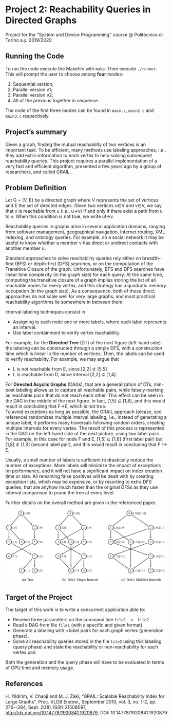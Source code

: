 # Project 2: Reachability Queries in Directed Graphs 
Project for the "System and Device Programming" course @ Politecnico di Torino a.y. 2019/2020

## Running the Code  
To run the code execute the Makefile with `make`. Then execute  `./runner`. This will prompt the user to choose among **four** modes: 
1) Sequential version; 
2) Parallel version v1; 
3) Parallel version v2; 
4) All of the previous together in sequence. 

The code of the first three modes can be found in `main.c`, `main2.c` and `main3.c` respectively.

## Project’s summary 
Given a graph, finding the mutual reachability of two vertices is an important task. To be efficient, many methods use labeling approaches, i.e., they add extra-information to each vertex to help solving subsequent reachability queries. This project requires a parallel implementation of a very fast and efficient algorithm, presented a few years ago by a group of researchers, and called GRAIL.  

## Problem Definition 
Let G = (V, E) be a directed graph where V represents the set of vertices and E the set of directed  edges. Given two vertices u∈V and v∈V, we say that v is reachable from u (i.e., u→v) if and only if there exist a path from u to v. When this condition is not true, we write u!→v.  
 
Reachability queries in graphs arise in several application domains, ranging from software management, geographical navigation, Internet routing, XML indexing, and ontology queries. For example, on a social network it may be useful to know whether a member v has direct or undirect contacts with another member u.  
 
Standard approaches to solve reachability queries rely either on breadth-first (BFS) or depth-first (DFS) searches, or on the computation of the Transitive Closure of the graph. Unfortunately, BFS and DFS searches have linear time complexity (in the graph size) for each query. At the same time, computing the transitive closure of a graph implies storing the list of all reachable nodes for every vertex, and this strategy has a quadratic memory occupation (in the graph size). As a consequence, both of these direct approaches do not scale well for very large graphs, and most practical reachability algorithms lie somewhere in between them. 
 
Interval labeling techniques consist in 
- Assigning to each node one or more labels, where each label represents an interval.  
- Use label containment to verify vertex reachability.  

For example, for the **Directed Tree** (DT) of the next figure (left-hand side) the labeling can be constructed through a simple DFS, with a construction time which is linear in the number of vertices. Then, the labels can be used to verify reachability. For example, we may argue that 
- L is not reachable from E, since [2,2] ⊄  [5,5]  
- L is reachable from D, since interval [2,2] ⊆ [1,4].  

For **Directed Acyclic Graphs** (DAGs), that are a generalization of DTs, min-post labeling allows us to capture all reachable pairs, while falsely marking as reachable pairs that do not reach each other. This effect can be seen in the DAG in the middle of the next figure. In fact, [1,5] ⊆ [1,8], and this would result in concluding that F→E, which is not true.  
To avoid exceptions as long as possible, the GRAIL approach (please, see reference) randomizes multiple interval labeling, i.e., instead of generating a unique label, it performs many traversals following random orders, creating multiple intervals for every vertex. The result of this process is represented in the DAG on the left-hand side of the next picture, using two label pairs. For example, in this case for node F and E, [1,5] ⊆ [1,8] (first label pair) but [1,8] ⊄ [1,3] (second label pair), and this would result in concluding that F !→ E.  

Usually, a small number of labels is sufficient to drastically reduce the number of exceptions. More labels will minimize the impact of exceptions on performance, and it will not have a significant impact on index creation time or size. All remaining false positives will be dealt with by creating exception lists, which may be expensive, or by resorting to extra DFS queries, that are anyhow much faster than the original DFSs as they use interval comparison to prune the tree at every level. 
 
Further details on the overall method are given in the referenced paper. 

![Screenshot](./img/snapshot.JPG)

## Target of the Project 
The target of this work is to write a concurrent application able to: 
- Receive three parameters on the command line `file1  n  file2` 
- Read a DAG from file `file1` (with a specific and given format). 
- Generate a labeling with `n` label pairs for each graph vertex (generation phase). 
- Solve all reachability queries stored in the file `file2` using this labeling (query phase) and state the reachability or non-reachability for each vertex pair.  

Both the generation and the query phase will have to be evaluated in terms of CPU time and memory usage. 

## References 
H. Yildirim, V. Chaoji and M. J. Zaki, “GRAIL: Scalable Reachability Index for Large Graphs”, Proc. VLDB Endow., September 2010, vol. 3, no. 1-2, pp. 276--284,  Sept. 2010, ISSN 21508097,  http://dx.doi.org/10.14778/1920841.1920879, DOI: 10.14778/1920841.1920879 

